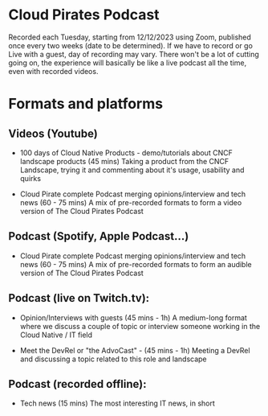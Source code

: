 # Cloud Pirates Podcast

Recorded each Tuesday, starting from 12/12/2023 using Zoom, published once every two weeks (date to be determined).
If we have to record or go Live with a guest, day of recording may vary.
There won't be a lot of cutting going on, the experience will basically be like a live podcast all the time, even with recorded videos.

# Formats and platforms

## Videos (Youtube)
- 100 days of Cloud Native Products - demo/tutorials about CNCF landscape products (45 mins)
Taking a product from the CNCF Landscape, trying it and commenting about it's usage, usability and quirks

- Cloud Pirate complete Podcast merging opinions/interview and tech news (60 - 75 mins)
A mix of pre-recorded formats to form a video version of The Cloud Pirates Podcast

## Podcast (Spotify, Apple Podcast...)

- Cloud Pirate complete Podcast merging opinions/interview and tech news (60 - 75 mins)
A mix of pre-recorded formats to form an audible version of The Cloud Pirates Podcast

## Podcast (live on Twitch.tv):

- Opinion/Interviews with guests (45 mins - 1h)
A medium-long format where we discuss a couple of topic or interview someone working in the Cloud Native / IT field

- Meet the DevRel or "the AdvoCast" - (45 mins - 1h)
Meeting a DevRel and discussing a topic related to this role and landscape

## Podcast (recorded offline):

- Tech news (15 mins)
The most interesting IT news, in short
